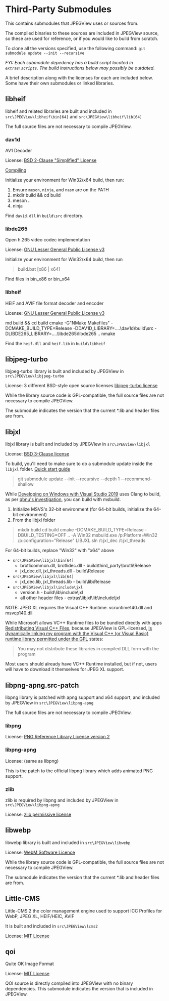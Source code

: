 # Third-Party Submodules

This contains submodules that JPEGView uses or sources from.

The compiled binaries to these sources are included in JPEGView source, so these are used for reference, or if you would like to build from scratch.

To clone all the versions specified, use the following command:
`git submodule update --init --recursive`

_FYI: Each submodule depedency has a build script located in `extras\scripts`.  The build instructions below may possibly be outdated._

A brief description along with the licenses for each are included below.  Some have their own submodules or linked libraries.

## libheif

libheif and related libraries are built and included in `src\JPEGView\libheif\bin[64]` and `src\JPEGView\libheif\lib[64]`

The full source files are not necessary to compile JPEGView.

### dav1d

AV1 Decoder

License: [BSD 2-Clause "Simplified" License](https://code.videolan.org/videolan/dav1d/-/blob/master/COPYING)

[Compiling](https://code.videolan.org/videolan/dav1d#compile)

Initialize your environment for Win32/x64 build, then run:

1. Ensure `meson`, `ninja`, and `nasm` are on the PATH
2. mkdir build && cd build
3. meson ..
4. ninja

Find `dav1d.dll` in `build\src` directory.

### libde265

Open h.265 video codec implementation

License: [GNU Lesser General Public License v3](https://github.com/strukturag/libde265/blob/master/COPYING)

Initialize your environment for Win32/x64 build, then run

> build.bat [x86 | x64]

Find files in bin_x86 or bin_x64

### libheif

HEIF and AVIF file format decoder and encoder

License: [GNU Lesser General Public License v3](https://github.com/strukturag/libheif/blob/master/COPYING)

 md build && cd build
 cmake -G"NMake Makefiles" -DCMAKE_BUILD_TYPE=Release -DDAV1D_LIBRARY=..\..\dav1d\build\src -DLIBDE265_LIBRARY=..\..\libde265\libde265 ..
 nmake

Find the `heif.dll` and `heif.lib` in `build\libheif`

## libjpeg-turbo

libjpeg-turbo library is built and included by JPEGView in `src\JPEGView\libjpeg-turbo`

License: 3 different BSD-style open source licenses [libjpeg-turbo license](https://github.com/libjpeg-turbo/libjpeg-turbo/blob/main/LICENSE.md)

While the library source code is GPL-compatible, the full source files are not necessary to compile JPEGView.

The submodule indicates the version that the current *.lib and header files are from.

## libjxl

libjxl library is built and included by JPEGView in `src\JPEGView\libjxl`

License: [BSD 3-Clause license](https://github.com/libjxl/libjxl/blob/main/LICENSE)

To build, you'll need to make sure to do a submodule update inside the `libjxl` folder.  [Quick start guide](https://github.com/libjxl/libjxl/blob/main/README.md)

> git submodule update --init --recursive --depth 1 --recommend-shallow

While [Developing on Windows with Visual Studio 2019](https://github.com/libjxl/libjxl/blob/main/doc/developing_in_windows_vcpkg.md) uses Clang to build,
as per [qbnu's investigation](https://github.com/sylikc/jpegview/pull/99#issuecomment-1374165087), you can build with msbuild.

1. Initialize MSVS's 32-bit environment (for 64-bit builds, initialize the 64-bit environment)
2. From the libjxl folder

> mkdir build
> cd build
> cmake -DCMAKE_BUILD_TYPE=Release -DBUILD_TESTING=OFF .. -A Win32
> msbuild.exe /p:Platform=Win32 /p:configuration="Release" LIBJXL.sln /t:jxl_dec /t:jxl_threads

For 64-bit builds, replace "Win32" with "x64" above

* `src\JPEGView\libjxl\bin[64]`
  * brotlicommon.dll, brotlidec.dll - build\third_party\brotli\Release
  * jxl_dec.dll, jxl_threads.dll - build\Release
* `src\JPEGView\libjxl\lib[64]`
  * jxl_dec.lib, jxl_threads.lib - build\lib\Release
* `src\JPEGView\libjxl\include\jxl`
  * version.h - build\lib\include\jxl
  * all other header files - extras\libjxl\lib\include\jxl

NOTE: JPEG XL requires the Visual C++ Runtime.  vcruntime140.dll and msvcp140.dll

While Microsoft allows VC++ Runtime files to be bundled directly with apps [Redistributing Visual C++ Files](https://learn.microsoft.com/en-us/cpp/windows/redistributing-visual-cpp-files?view=msvc-170#install-individual-redistributable-files),
because JPEGView is GPL-licensed, [Is dynamically linking my program with the Visual C++ (or Visual Basic) runtime library permitted under the GPL](https://www.gnu.org/licenses/gpl-faq.html#WindowsRuntimeAndGPL) states:
> You may not distribute these libraries in compiled DLL form with the program

Most users should already have VC++ Runtime installed, but if not, users will have to download it themselves for JPEG XL support.

## libpng-apng.src-patch

libpng library is patched with apng support and x64 support, and included by JPEGView in `src\JPEGView\libpng-apng`

The full source files are not necessary to compile JPEGView.

### libpng

License: [PNG Reference Library License version 2](http://www.libpng.org/pub/png/src/libpng-LICENSE.txt)

### libpng-apng

License: (same as libpng)

This is the patch to the official libpng library which adds animated PNG support.

### zlib

zlib is required by libpng and included by JPEGView in `src\JPEGView\libpng-apng`

License: [zlib permissive license](https://www.zlib.net/zlib_license.html)

## libwebp

libwebp library is built and included in `src\JPEGView\libwebp`

License: [WebM Software Licence](https://www.webmproject.org/license/software/)

While the library source code is GPL-compatible, the full source files are not necessary to compile JPEGView.

The submodule indicates the version that the current *.lib and header files are from.

## Little-CMS

Little-CMS 2 the color management engine used to support ICC Profiles for WebP, JPEG XL, HEIF/HEIC, AVIF

It is built and included in `src\JPEGView\lcms2`

License: [MIT License](https://github.com/mm2/Little-CMS/blob/master/COPYING)

## qoi

Quite OK Image Format

License: [MIT License](https://github.com/phoboslab/qoi/blob/master/LICENSE)

QOI source is directly compiled into JPEGView with no binary dependencies.  This submodule indicates the version that is included in JPEGView.
